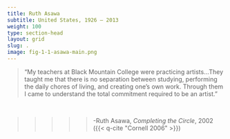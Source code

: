 ```yaml
---
title: Ruth Asawa
subtitle: United States, 1926 – 2013
weight: 100
type: section-head
layout: grid
slug: .
image: fig-1-1-asawa-main.png
---
```

>“My teachers at Black Mountain College were practicing artists…They taught me that there is no separation between studying, performing the daily chores of living, and creating one’s own work. Through them I came to understand the total commitment required to be an artist.”
<br>

>>>>> -Ruth Asawa, *Completing the Circle*, 2002 ({{< q-cite "Cornell 2006" >}})
